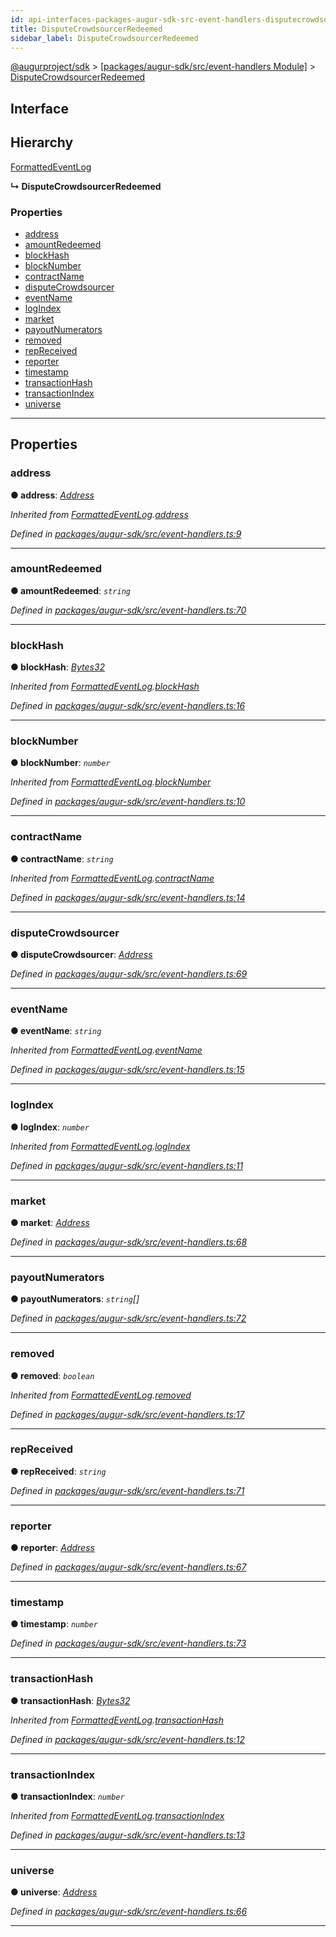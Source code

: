 ```yaml
---
id: api-interfaces-packages-augur-sdk-src-event-handlers-disputecrowdsourcerredeemed
title: DisputeCrowdsourcerRedeemed
sidebar_label: DisputeCrowdsourcerRedeemed
---
```


[@augurproject/sdk](api-readme.md) > [[packages/augur-sdk/src/event-handlers Module]](api-modules-packages-augur-sdk-src-event-handlers-module.md) > [DisputeCrowdsourcerRedeemed](api-interfaces-packages-augur-sdk-src-event-handlers-disputecrowdsourcerredeemed.md)

## Interface

## Hierarchy

 [FormattedEventLog](api-interfaces-packages-augur-sdk-src-event-handlers-formattedeventlog.md)

**↳ DisputeCrowdsourcerRedeemed**

### Properties

* [address](api-interfaces-packages-augur-sdk-src-event-handlers-disputecrowdsourcerredeemed.md#address)
* [amountRedeemed](api-interfaces-packages-augur-sdk-src-event-handlers-disputecrowdsourcerredeemed.md#amountredeemed)
* [blockHash](api-interfaces-packages-augur-sdk-src-event-handlers-disputecrowdsourcerredeemed.md#blockhash)
* [blockNumber](api-interfaces-packages-augur-sdk-src-event-handlers-disputecrowdsourcerredeemed.md#blocknumber)
* [contractName](api-interfaces-packages-augur-sdk-src-event-handlers-disputecrowdsourcerredeemed.md#contractname)
* [disputeCrowdsourcer](api-interfaces-packages-augur-sdk-src-event-handlers-disputecrowdsourcerredeemed.md#disputecrowdsourcer)
* [eventName](api-interfaces-packages-augur-sdk-src-event-handlers-disputecrowdsourcerredeemed.md#eventname)
* [logIndex](api-interfaces-packages-augur-sdk-src-event-handlers-disputecrowdsourcerredeemed.md#logindex)
* [market](api-interfaces-packages-augur-sdk-src-event-handlers-disputecrowdsourcerredeemed.md#market)
* [payoutNumerators](api-interfaces-packages-augur-sdk-src-event-handlers-disputecrowdsourcerredeemed.md#payoutnumerators)
* [removed](api-interfaces-packages-augur-sdk-src-event-handlers-disputecrowdsourcerredeemed.md#removed)
* [repReceived](api-interfaces-packages-augur-sdk-src-event-handlers-disputecrowdsourcerredeemed.md#repreceived)
* [reporter](api-interfaces-packages-augur-sdk-src-event-handlers-disputecrowdsourcerredeemed.md#reporter)
* [timestamp](api-interfaces-packages-augur-sdk-src-event-handlers-disputecrowdsourcerredeemed.md#timestamp)
* [transactionHash](api-interfaces-packages-augur-sdk-src-event-handlers-disputecrowdsourcerredeemed.md#transactionhash)
* [transactionIndex](api-interfaces-packages-augur-sdk-src-event-handlers-disputecrowdsourcerredeemed.md#transactionindex)
* [universe](api-interfaces-packages-augur-sdk-src-event-handlers-disputecrowdsourcerredeemed.md#universe)

---

## Properties

<a id="address"></a>

###  address

**● address**: *[Address](api-modules-packages-augur-sdk-src-event-handlers-module.md#address)*

*Inherited from [FormattedEventLog](api-interfaces-packages-augur-sdk-src-event-handlers-formattedeventlog.md).[address](api-interfaces-packages-augur-sdk-src-event-handlers-formattedeventlog.md#address)*

*Defined in [packages/augur-sdk/src/event-handlers.ts:9](https://github.com/AugurProject/augur/blob/b4365d6894/packages/augur-sdk/src/event-handlers.ts#L9)*

___
<a id="amountredeemed"></a>

###  amountRedeemed

**● amountRedeemed**: *`string`*

*Defined in [packages/augur-sdk/src/event-handlers.ts:70](https://github.com/AugurProject/augur/blob/b4365d6894/packages/augur-sdk/src/event-handlers.ts#L70)*

___
<a id="blockhash"></a>

###  blockHash

**● blockHash**: *[Bytes32](api-modules-packages-augur-sdk-src-event-handlers-module.md#bytes32)*

*Inherited from [FormattedEventLog](api-interfaces-packages-augur-sdk-src-event-handlers-formattedeventlog.md).[blockHash](api-interfaces-packages-augur-sdk-src-event-handlers-formattedeventlog.md#blockhash)*

*Defined in [packages/augur-sdk/src/event-handlers.ts:16](https://github.com/AugurProject/augur/blob/b4365d6894/packages/augur-sdk/src/event-handlers.ts#L16)*

___
<a id="blocknumber"></a>

###  blockNumber

**● blockNumber**: *`number`*

*Inherited from [FormattedEventLog](api-interfaces-packages-augur-sdk-src-event-handlers-formattedeventlog.md).[blockNumber](api-interfaces-packages-augur-sdk-src-event-handlers-formattedeventlog.md#blocknumber)*

*Defined in [packages/augur-sdk/src/event-handlers.ts:10](https://github.com/AugurProject/augur/blob/b4365d6894/packages/augur-sdk/src/event-handlers.ts#L10)*

___
<a id="contractname"></a>

###  contractName

**● contractName**: *`string`*

*Inherited from [FormattedEventLog](api-interfaces-packages-augur-sdk-src-event-handlers-formattedeventlog.md).[contractName](api-interfaces-packages-augur-sdk-src-event-handlers-formattedeventlog.md#contractname)*

*Defined in [packages/augur-sdk/src/event-handlers.ts:14](https://github.com/AugurProject/augur/blob/b4365d6894/packages/augur-sdk/src/event-handlers.ts#L14)*

___
<a id="disputecrowdsourcer"></a>

###  disputeCrowdsourcer

**● disputeCrowdsourcer**: *[Address](api-modules-packages-augur-sdk-src-event-handlers-module.md#address)*

*Defined in [packages/augur-sdk/src/event-handlers.ts:69](https://github.com/AugurProject/augur/blob/b4365d6894/packages/augur-sdk/src/event-handlers.ts#L69)*

___
<a id="eventname"></a>

###  eventName

**● eventName**: *`string`*

*Inherited from [FormattedEventLog](api-interfaces-packages-augur-sdk-src-event-handlers-formattedeventlog.md).[eventName](api-interfaces-packages-augur-sdk-src-event-handlers-formattedeventlog.md#eventname)*

*Defined in [packages/augur-sdk/src/event-handlers.ts:15](https://github.com/AugurProject/augur/blob/b4365d6894/packages/augur-sdk/src/event-handlers.ts#L15)*

___
<a id="logindex"></a>

###  logIndex

**● logIndex**: *`number`*

*Inherited from [FormattedEventLog](api-interfaces-packages-augur-sdk-src-event-handlers-formattedeventlog.md).[logIndex](api-interfaces-packages-augur-sdk-src-event-handlers-formattedeventlog.md#logindex)*

*Defined in [packages/augur-sdk/src/event-handlers.ts:11](https://github.com/AugurProject/augur/blob/b4365d6894/packages/augur-sdk/src/event-handlers.ts#L11)*

___
<a id="market"></a>

###  market

**● market**: *[Address](api-modules-packages-augur-sdk-src-event-handlers-module.md#address)*

*Defined in [packages/augur-sdk/src/event-handlers.ts:68](https://github.com/AugurProject/augur/blob/b4365d6894/packages/augur-sdk/src/event-handlers.ts#L68)*

___
<a id="payoutnumerators"></a>

###  payoutNumerators

**● payoutNumerators**: *`string`[]*

*Defined in [packages/augur-sdk/src/event-handlers.ts:72](https://github.com/AugurProject/augur/blob/b4365d6894/packages/augur-sdk/src/event-handlers.ts#L72)*

___
<a id="removed"></a>

###  removed

**● removed**: *`boolean`*

*Inherited from [FormattedEventLog](api-interfaces-packages-augur-sdk-src-event-handlers-formattedeventlog.md).[removed](api-interfaces-packages-augur-sdk-src-event-handlers-formattedeventlog.md#removed)*

*Defined in [packages/augur-sdk/src/event-handlers.ts:17](https://github.com/AugurProject/augur/blob/b4365d6894/packages/augur-sdk/src/event-handlers.ts#L17)*

___
<a id="repreceived"></a>

###  repReceived

**● repReceived**: *`string`*

*Defined in [packages/augur-sdk/src/event-handlers.ts:71](https://github.com/AugurProject/augur/blob/b4365d6894/packages/augur-sdk/src/event-handlers.ts#L71)*

___
<a id="reporter"></a>

###  reporter

**● reporter**: *[Address](api-modules-packages-augur-sdk-src-event-handlers-module.md#address)*

*Defined in [packages/augur-sdk/src/event-handlers.ts:67](https://github.com/AugurProject/augur/blob/b4365d6894/packages/augur-sdk/src/event-handlers.ts#L67)*

___
<a id="timestamp"></a>

###  timestamp

**● timestamp**: *`number`*

*Defined in [packages/augur-sdk/src/event-handlers.ts:73](https://github.com/AugurProject/augur/blob/b4365d6894/packages/augur-sdk/src/event-handlers.ts#L73)*

___
<a id="transactionhash"></a>

###  transactionHash

**● transactionHash**: *[Bytes32](api-modules-packages-augur-sdk-src-event-handlers-module.md#bytes32)*

*Inherited from [FormattedEventLog](api-interfaces-packages-augur-sdk-src-event-handlers-formattedeventlog.md).[transactionHash](api-interfaces-packages-augur-sdk-src-event-handlers-formattedeventlog.md#transactionhash)*

*Defined in [packages/augur-sdk/src/event-handlers.ts:12](https://github.com/AugurProject/augur/blob/b4365d6894/packages/augur-sdk/src/event-handlers.ts#L12)*

___
<a id="transactionindex"></a>

###  transactionIndex

**● transactionIndex**: *`number`*

*Inherited from [FormattedEventLog](api-interfaces-packages-augur-sdk-src-event-handlers-formattedeventlog.md).[transactionIndex](api-interfaces-packages-augur-sdk-src-event-handlers-formattedeventlog.md#transactionindex)*

*Defined in [packages/augur-sdk/src/event-handlers.ts:13](https://github.com/AugurProject/augur/blob/b4365d6894/packages/augur-sdk/src/event-handlers.ts#L13)*

___
<a id="universe"></a>

###  universe

**● universe**: *[Address](api-modules-packages-augur-sdk-src-event-handlers-module.md#address)*

*Defined in [packages/augur-sdk/src/event-handlers.ts:66](https://github.com/AugurProject/augur/blob/b4365d6894/packages/augur-sdk/src/event-handlers.ts#L66)*

___

